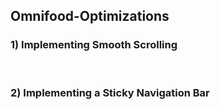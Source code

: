 ## Omnifood-Optimizations

### 1) Implementing Smooth Scrolling

<br>

### 2) Implementing a Sticky Navigation Bar
